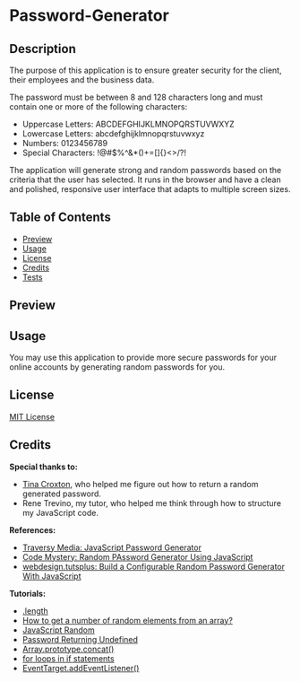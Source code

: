 # Password-Generator

## Description
The purpose of this application is to ensure greater security for the client, their employees and the business data.

The password must be between 8 and 128 characters long and must contain one or more of the following characters:
- Uppercase Letters: ABCDEFGHIJKLMNOPQRSTUVWXYZ
- Lowercase Letters: abcdefghijklmnopqrstuvwxyz
- Numbers: 0123456789
- Special Characters: !@#$%^&*()+=[]{}<>/?!

The application will generate strong and random passwords based on the criteria that the user has selected. It runs in the browser and have a clean and polished, responsive user interface that adapts to multiple screen sizes.

## Table of Contents
- [Preview](#preview)
- [Usage](#usage)
- [License](#license)
- [Credits](#credits)
- [Tests](#tests)

## Preview

## Usage

You may use this application to provide more secure passwords for your online accounts by generating random passwords for you.

## License

[MIT License](https://github.com/victoriamcn/Password-Generator/blob/main/LICENSE)

## Credits

**Special thanks to:**
- [Tina Croxton](https://github.com/TinaTheDev91), who helped me figure out how to return a random generated password.
- Rene Trevino, my tutor, who helped me think through how to structure my JavaScript code.

**References:**
- [Traversy Media: JavaScript Password Generator](https://www.youtube.com/watch?v=duNmhKgtcsI)
- [Code Mystery: Random PAssword Generator Using JavaScript](https://dev.to/code_mystery/random-password-generator-using-javascript-6a)
- [webdesign.tutsplus: Build a Configurable Random Password Generator With JavaScript](https://webdesign.tutsplus.com/tutorials/build-a-configurable-random-password-generator-with-javascript--cms-93262)

**Tutorials:**
- [.length](https://www.w3resource.com/javascript/form/string-length.php)
- [How to get a number of random elements from an array?](https://stackoverflow.com/questions/19269545/how-to-get-a-number-of-random-elements-from-an-array)
- [JavaScript Random](https://www.w3schools.com/js/js_random.asp)
- [Password Returning Undefined](https://stackoverflow.com/questions/64378165/why-is-my-password-returning-as-undefined)
- [Array.prototype.concat()](https://developer.mozilla.org/en-US/docs/Web/JavaScript/Reference/Global_Objects/Array/concat)
- [for loops in if statements](https://builtin.com/software-engineering-perspectives/can-you-put-a-for-loop-in-an-if-statement)
- [EventTarget.addEventListener()](https://developer.mozilla.org/en-US/docs/Web/API/EventTarget/addEventListener)